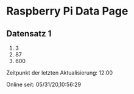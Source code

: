 
# Raspberry Pi Data Page
## Datensatz 1
1. 3
2. 87
3. 600

Zeitpunkt der letzten Aktualisierung: 12:00

Online seit: 05/31/20,10:56:29
    